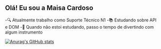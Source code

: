 ## Olá! Eu sou a Maisa Cardoso

-🔍 Atualmente trabalho como Suporte Técnico N1
-📚 Estudando sobre API e DOM
-🥁 Quando não estoi estudando, passo o tempo de divertindo com algum instrumento


[![Anurag's GitHub stats](https://github-readme-stats.vercel.app/api?MaisaSilvac=anuraghazra)](https://github.com/anuraghazra/github-readme-stats)
